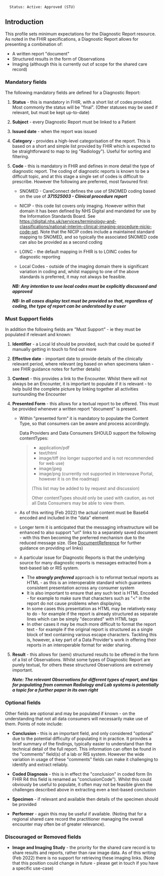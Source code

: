       Status: Active: Approved (STU)

## **Introduction**
This profile sets minimum expectations for the Diagnostic Report resource. As noted in the FHIR specifications, a Diagnostic Report allows for presenting a combination of:
 - A written report "document"
 - Structured results in the form of Observations
 - Imaging (although this is currently out of scope for the shared care record) 



### **Mandatory fields**
The following mandatory fields are defined for a Diagnostic Report:
1. **Status** - this is mandatory in FHIR, with a short list of codes provided. Most commonly the status will be "final". (Other statuses may be used if relevant, but must be kept up-to-date)

2. **Subject** - every Diagnostic Report must be linked to a Patient

3. **Issued date** - when the report was issued

4. **Category** - provides a high-level categorisation of the report. This is based on a short and simple list provided by FHIR which is expected to be straightforward to map to (eg "Radiology"). Useful for sorting and filtering.

5. **Code** - this is mandatory in FHIR and defines in more detail the type of diagnostic report. The coding of diagnostic reports is known to be a difficult topic, and at this stage a single set of codes is difficult to prescribe. However the following are preferred, most favoured first:
 
   - SNOMED - CareConnect defines the use of SNOMED coding based on the use of ***371525003 - Clinical procedure report***

   - NICIP - this code list covers only imaging. However within that domain it has been defined by NHS Digital and mandated for use by the Information Standards Board. See <https://digital.nhs.uk/services/terminology-and-classifications/national-interim-clinical-imaging-procedure-nicip-code-set>. Note that the NICIP codes include a maintained standard mapping to SNOMED, and so typically the associated SNOMED code can also be provided as a second coding

    - LOINC - the default mapping in FHIR is to LOINC codes for diagnostic reporting

    - Local Codes - outside of the imaging domain there is significant variation in coding and, whilst mapping to one of the above standards is preferred, it may not always be feasible. 

    ***NB: Any intention to use local codes must be explicitly discussed and approved***

    ***NB: In all cases display text must be provided so that, regardless of coding, the type of report can be understood by a user***


### **Must Support fields**
In addition the following fields are "Must Support" - ie they must be populated if relevant and known:

1. **Identifier** - a Local Id should be provided, such that could be quoted if manually getting in touch to find out more

2. **Effective date** - important date to provide details of the clinically relevant period, where relevant (eg based on when specimens taken - see FHIR guidance notes for further details)

3. **Context** - this provides a link to the Encounter. Whilst there will not always be an Encounter, it is important to populate if it is relevant - to help build the complete picture by linking together all activities surrounding the Encounter

4. **Presented Form** - this allows for a textual report to be offered. This must be provided whenever a written report "document" is present.

   - Within "presented form" it is mandatory to populate the Content Type, so that consumers can be aware and process accordingly.  

        Data Providers and Data Consumers SHOULD support the following contentTypes:
        >    - application/pdf
        >    - text/html
        >    - image/tiff (no longer supported and is not recommended for web use)
        >    - image/jpeg
        >    - image/png (currently not supported in Interweave Portal, however it is on the roadmap)
        >
        >    (This list may be added to by request and discussion)
        >
        >   Other contentTypes should only be used with caution, as not all Data Consumers may be able to view them.

   - As of this writing (Feb 2022) the actual content must be Base64 encoded and included in the "data" element
   - Longer term it is anticipated that the messaging infrastructure will be enhanced to also support "url" links to a separately saved document - with this then becoming the preferred mechanism due to the reduced message size. (See [DocumentReference](StructureDefinition-Interweave-DocumentReference.html) for further guidance on providing url links)
   - A particular issue for Diagnostic Reports is that the underlying source for many diagnostic reports is messages extracted from a text-based lab or RIS system.
     - The ***strongly preferred*** approach is to reformat textual reports as HTML - as this is an interoperable standard which guarantees consistent presentation across any consumer system
     - It is also important to ensure that any such text is HTML Encoded - for example to make sure that characters such as "<" in the report do not cause problems when displaying.   
     - In some cases this presentation as HTML may be relatively easy to do - for example if the report is already structured as separate lines which can be simply "decorated" with HTML tags
     - In other cases it may be much more difficult to format the report text - for example if the original report is structured as a single block of text containing various escape characters. Tackling this is, however, a key part of a Data Provider's work in offering their reports in an interoperable format for wider sharing.
  


5. **Result** - this allows for (semi) structured results to be offered in the form of a list of Observations. Whilst some types of Diagnostic Report are purely textual, for others these structured Observations are extremely important.

    ***Note: The relevant Observations for different types of report, and tips for populating from common Radiology and Lab systems is potentially a topic for a further paper in its own right***



### **Optional fields**
Other fields are optional and may be populated if known - on the understanding that not all data consumers will necessarily make use of them. Points of note include:

 - **Conclusion** - this is an important field, and only considered "optional" due to the potential difficulty of populating it in practice. It provides a brief summary of the findings, typically easier to understand than the technical detail of the full report. This information can often be found in the "comments" field(s) of a lab or RIS system. However the wide variation in usage of these "comments" fields can make it challenging to identify and extract reliably.

 - **Coded Diagnosis** - this is in effect the "conclusion" in coded form (In FHIR R4 this field is renamed as "conclusionCode"). Whilst this could obviously be useful to populate, it often may not be feasible given the challenges described above in extracting even a text-based conclusion

 - **Specimen** - if relevant and available then details of the specimen should be provided

 - **Performer** - again this may be useful if available. (Noting that for a regional shared care record the practitioner managing the overall encounter may often be of greater relevance).


### **Discouraged or Removed fields**
 - **Image and Imaging Study** - the priority for the shared care record is to share results and reports, rather than raw image data. As of this writing (Feb 2022) there is no support for retrieving these imaging links. (Note that this position could change in future - please get in touch if you have a specific use-case) 
